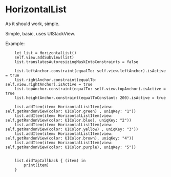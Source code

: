 # HorizontalList
As it should work, simple.



Simple, basic, uses UIStackView.

Example:

        let list = HorizontalList()
        self.view.addSubview(list)
        list.translatesAutoresizingMaskIntoConstraints = false
        
        list.leftAnchor.constraint(equalTo: self.view.leftAnchor).isActive = true
        list.rightAnchor.constraint(equalTo: self.view.rightAnchor).isActive = true
        list.topAnchor.constraint(equalTo: self.view.topAnchor).isActive = true
        list.heightAnchor.constraint(equalToConstant: 200).isActive = true

        list.addItem(item: HorizontalListItem(view: self.getRandonView(color: UIColor.green) , uniqKey: "1"))
        list.addItem(item: HorizontalListItem(view: self.getRandonView(color: UIColor.blue), uniqKey: "2"))
        list.addItem(item: HorizontalListItem(view: self.getRandonView(color: UIColor.yellow) , uniqKey: "3"))
        list.addItem(item: HorizontalListItem(view: self.getRandonView(color: UIColor.brown), uniqKey: "4"))
        list.addItem(item: HorizontalListItem(view: self.getRandonView(color: UIColor.purple), uniqKey: "5"))

        
        list.didTapCallback { (item) in
            print(item)
        }
